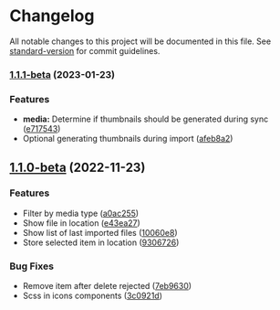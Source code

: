 # Changelog

All notable changes to this project will be documented in this file. See [standard-version](https://github.com/conventional-changelog/standard-version) for commit guidelines.

### [1.1.1-beta](https://github.com/Media-Manager-Soft/media-manager/compare/v1.1.0-beta...v1.1.1-beta) (2023-01-23)


### Features

* **media:** Determine if thumbnails should be generated during sync ([e717543](https://github.com/Media-Manager-Soft/media-manager/commit/e7175436aa3f0917e638b7b7fd5f603cba0ab9d2))
* Optional generating thumbnails during import ([afeb8a2](https://github.com/Media-Manager-Soft/media-manager/commit/afeb8a2e190152c9a519bbdbef586facfd170f2c))

## [1.1.0-beta](https://github.com/Media-Manager-Soft/media-manager/compare/v1.0.0-alpha...v1.1.0-beta) (2022-11-23)


### Features

* Filter by media type ([a0ac255](https://github.com/Media-Manager-Soft/media-manager/commit/a0ac25527b0aa594b2b7634342e19ed7d76a10ba))
* Show file in location ([e43ea27](https://github.com/Media-Manager-Soft/media-manager/commit/e43ea27c40e8aea49bef4378e32155b8666ad07c))
* Show list of last imported files ([10060e8](https://github.com/Media-Manager-Soft/media-manager/commit/10060e8824c615bcb82b7c428ab9b1cc870bc114))
* Store selected item in location ([9306726](https://github.com/Media-Manager-Soft/media-manager/commit/9306726721dcbd9aeeb6c930a5b68bdc5b61da02))


### Bug Fixes

* Remove item after delete rejected ([7eb9630](https://github.com/Media-Manager-Soft/media-manager/commit/7eb9630e04e0e9651d5962d6dbe8b66ef6c5aa73))
* Scss in icons components ([3c0921d](https://github.com/Media-Manager-Soft/media-manager/commit/3c0921d0cf605e1e93179c26f23398645cfa66b7))
